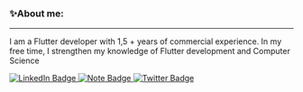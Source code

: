 ### ✨About me:
---
I am a Flutter developer with 1,5 + years of commercial experience. In my free time, I strengthen my knowledge of Flutter development and Computer Science
<div id="badges">
  <a href="https://t.me/bekzhandyace">
    <img src="https://img.shields.io/badge/Telegram-blue?style=for-the-badge&logo=telegram&logoColor=white" alt="LinkedIn Badge"/>
  </a>
  <a href="your-youtube-URL">
    <img src="https://img.shields.io/badge/My resume-informational?style=for-the-badge&logo=note&logoColor=white" alt="Note Badge"/>
  </a>
  <a href="your-twitter-URL">
    <img src="https://img.shields.io/badge/Twitter-blue?style=for-the-badge&logo=twitter&logoColor=white" alt="Twitter Badge"/>
  </a>
</div>
<!--
**bekzhandyace/bekzhandyace** is a ✨ _special_ ✨ repository because its `README.md` (this file) appears on your GitHub profile.

Here are some ideas to get you started:

- 🔭 I’m currently working on ...
- 🌱 I’m currently learning ...
- 👯 I’m looking to collaborate on ...
- 🤔 I’m looking for help with ...
- 💬 Ask me about ...
- 📫 How to reach me: ...
- 😄 Pronouns: ...
- ⚡ Fun fact: ...
-->
